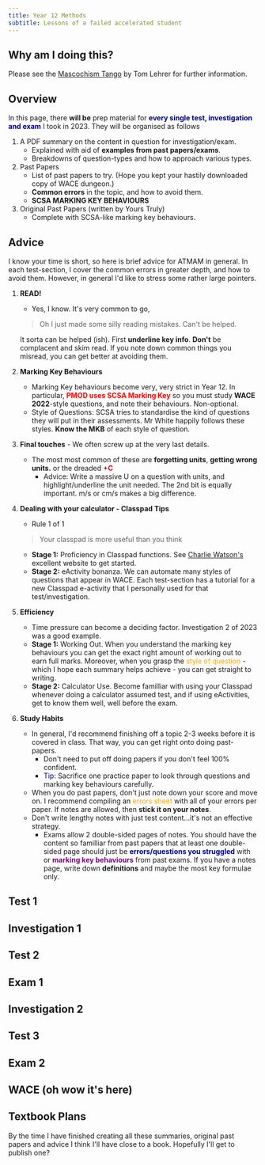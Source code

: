 ```yaml
---
title: Year 12 Methods 
subtitle: Lessons of a failed accelerated student
---
```

<style>
blue {
  color: darkblue;
}
red {
  color: red;
}
orange {
    color: orange;
}
purple {
    color: purple;
}
</style>
## Why am I doing this?
Please see the [Mascochism Tango](https://www.youtube.com/watch?v=TytGOeiW0aE) by Tom Lehrer for further information.

## Overview
In this page, there **will be** prep material for  <blue> **every single test, investigation and exam** </blue> I took in 2023. They will be organised as follows
1. A PDF summary on the content in question for investigation/exam.
    - Explained with aid of **examples from past papers/exams**.
    - Breakdowns of question-types and how to approach various types.
2. Past Papers
    - List of past papers to try. (Hope you kept your hastily downloaded copy of WACE dungeon.)
    - **Common errors** in the topic, and how to avoid them.
    - **SCSA MARKING KEY BEHAVIOURS**
3. Original Past Papers (written by Yours Truly)
    - Complete with SCSA-like marking key behaviours.
## Advice
I know your time is short, so here is brief advice for ATMAM in general. In each test-section, I cover the common errors in greater depth, and how to avoid them. However, in general I'd like to stress some rather large pointers.
1. **READ!**
    - Yes, I know. It's very common to go,
    > Oh I just made some silly reading mistakes. Can't be helped.

    It sorta can be helped (ish). First **underline key info**. **Don't** be complacent and skim read. If you note down common things you misread, you can get better at avoiding them.
2. **Marking Key Behaviours**
    - Marking Key behaviours become very, very strict in Year 12. In particular, <red>**PMOD uses SCSA Marking Key**</red> so you must study **WACE 2022**-style questions, and note their behaviours. Non-optional.
    - Style of Questions: SCSA tries to standardise the kind of questions they will put in their assessments. Mr White happily follows these styles. **Know the MKB** of each style of question.
3. **Final touches** - We often screw up at the very last details.
    - The most most common of these are **forgetting units**, **getting wrong units.** or the dreaded <red>**+C**</red>
        - Advice: Write a massive U on a question with units, and highlight/underline the unit needed. The 2nd bit is equally important. m/s or cm/s makes a big difference.
4. **Dealing with your calculator - Classpad Tips**
    - Rule 1 of 1
    > Your classpad is more useful than you think

    - **Stage 1:** Proficiency in Classpad functions. See [Charlie Watson's](https://charliewatson.com/) excellent website to get started.
    - **Stage 2:** eActivity bonanza. We can automate many styles of questions that appear in WACE. Each test-section has a tutorial for a new Classpad e-activity that I personally used for that test/investigation.
5. **Efficiency**
    - Time pressure can become a deciding factor. Investigation 2 of 2023 was a good example.
    - **Stage 1:** Working Out. When you understand the marking key behaviours you can get the exact right amount of working out to earn full marks. Moreover, when you grasp the <orange>style of question</orange> - which I hope each summary helps achieve - you can get straight to writing.
    - **Stage 2:** Calculator Use. Become familliar with using your Classpad whenever doing a calculator assumed test, and if using eActivities, get to know them well, well before the exam.
6. **Study Habits**
    - In general, I'd recommend finishing off a topic 2-3 weeks before it is covered in class. That way, you can get right onto doing past-papers.
        - Don't need to put off doing papers if you don't feel 100% confident.
        - <blue>Tip:</blue> Sacrifice one practice paper to look through questions and marking key behaviours carefully. 
    - When you do past papers, don't just note down your score and move on. I recommend compiling an <orange>errors sheet</orange> with all of your errors per paper. If notes are allowed, then **stick it on your notes**.
    - Don't write lengthy notes with just test content...it's not an effective strategy.
        - Exams allow 2 double-sided pages of notes. You should have the content so familliar from past papers that at least one double-sided page should just be <blue> **errors/questions you struggled** </blue> with or <purple> **marking key behaviours** </purple> from past exams. If you have a notes page, write down **definitions** and maybe the most key formulae only.
## Test 1
## Investigation 1
## Test 2
## Exam 1
## Investigation 2
## Test 3
## Exam 2

## WACE (oh wow it's here)
## Textbook Plans
By the time I have finished creating all these summaries, original past papers and advice I think I'll have close to a book. Hopefully I'll get to publish one? 

